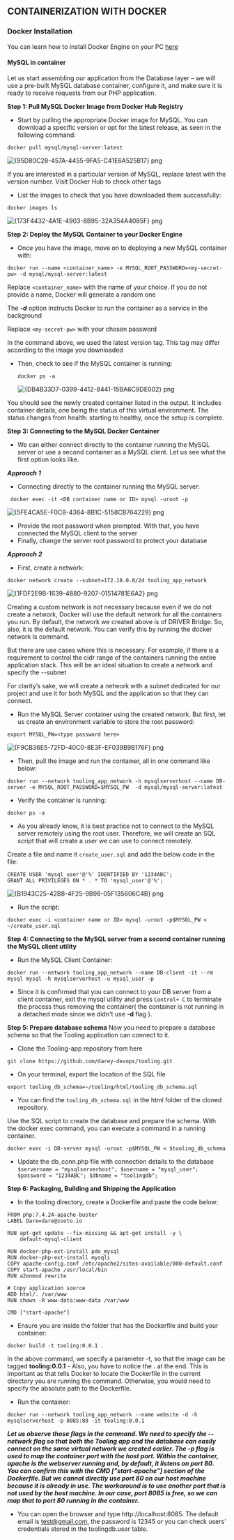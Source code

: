 ## CONTAINERIZATION WITH DOCKER

### Docker Installation

You can learn how to install Docker Engine on your PC [here](https://docs.docker.com/engine/install/)

#### MySQL in container
Let us start assembling our application from the Database layer – we will use a pre-built MySQL database container, configure it, and make sure it is ready to receive requests from our PHP application.

**Step 1: Pull MySQL Docker Image from Docker Hub Registry**
- Start by pulling the appropriate Docker image for MySQL. You can download a specific version or opt for the latest release, as seen in the following command:

```
docker pull mysql/mysql-server:latest
```
![{95D80C28-457A-4455-9FA5-C41E6A525B17} png](https://user-images.githubusercontent.com/76074379/136104500-e91ed18f-99b5-43f2-937f-5defa5173d26.jpg)

If you are interested in a particular version of MySQL, replace latest with the version number. Visit Docker Hub to check other tags

- List the images to check that you have downloaded them successfully:

```
docker images ls
```

![{173F4432-4A1E-4903-8B95-32A354A4085F} png](https://user-images.githubusercontent.com/76074379/136104806-cec70401-120d-431a-b7e0-2db09050864a.jpg)


**Step 2: Deploy the MySQL Container to your Docker Engine**

- Once you have the image, move on to deploying a new MySQL container with:
```
docker run --name <container_name> -e MYSQL_ROOT_PASSWORD=<my-secret-pw> -d mysql/mysql-server:latest
```
Replace `<container_name>` with the name of your choice. If you do not provide a name, Docker will generate a random one

The ***-d*** option instructs Docker to run the container as a service in the background

Replace `<my-secret-pw>` with your chosen password
  
In the command above, we used the latest version tag. This tag may differ according to the image you downloaded

- Then, check to see if the MySQL container is running:

  ```
  docker ps -a
  ```
  
  ![{DB4B33D7-0399-4412-8441-15BA6C9DE002} png](https://user-images.githubusercontent.com/76074379/136105399-a3d72b73-ff66-4149-b0db-e29e2a80e227.jpg)
  
You should see the newly created container listed in the output. It includes container details, one being the status of this virtual environment. The status changes from health: starting to healthy, once the setup is complete.

**Step 3: Connecting to the MySQL Docker Container**

- We can either connect directly to the container running the MySQL server or use a second container as a MySQL client. Let us see what the first option looks like.

***Approach 1***

   - Connecting directly to the container running the MySQL server:
```
 docker exec -it <DB container name or ID> mysql -uroot -p 
```
![{5FE4CA5E-F0C8-4364-8B1C-5158CB764229} png](https://user-images.githubusercontent.com/76074379/136105829-8bc53533-01d6-434e-b637-de1d21857c29.jpg)

   - Provide the root password when prompted. With that, you have connected the MySQL client to the server
   - Finally, change the server root password to protect your database

***Approach 2***

   - First, create a network:

```
docker network create --subnet=172.18.0.0/24 tooling_app_network 
```

![{1FDF2E9B-1639-4880-9207-01514781E6A2} png](https://user-images.githubusercontent.com/76074379/136106030-0816b427-4c33-468d-a487-dcd9445a6daa.jpg)

Creating a custom network is not necessary because even if we do not create a network, Docker will use the default network for all the containers you run. By default, the network we created above is of DRIVER Bridge. So, also, it is the default network. You can verify this by running the docker network ls command.

But there are use cases where this is necessary. For example, if there is a requirement to control the cidr range of the containers running the entire application stack. This will be an ideal situation to create a network and specify the --subnet

For clarity’s sake, we will create a network with a subnet dedicated for our project and use it for both MySQL and the application so that they can connect.

- Run the MySQL Server container using the created network. But first, let us create an environment variable to store the root password:
```
export MYSQL_PW=<type password here>
```
![{F9CB36E5-72FD-40C0-8E3F-EF039B9B176F} png](https://user-images.githubusercontent.com/76074379/136106236-7ad20686-f87c-4912-8661-01dc98a9df2b.jpg)

- Then, pull the image and run the container, all in one command like below:

```
docker run --network tooling_app_network -h mysqlserverhost --name DB-server -e MYSQL_ROOT_PASSWORD=$MYSQL_PW  -d mysql/mysql-server:latest
```

- Verify the container is running:

```
docker ps -a
```

- As you already know, it is best practice not to connect to the MySQL server remotely using the root user. Therefore, we will create an SQL script that will create a user we can use to connect remotely.

Create a file and name it `create_user.sql` and add the below code in the file:
```
CREATE USER 'mysql_user'@'%' IDENTIFIED BY '1234ABC';
GRANT ALL PRIVILEGES ON * . * TO 'mysql_user'@'%';
```
![{B1943C25-42B8-4F25-9B98-05F135606C4B} png](https://user-images.githubusercontent.com/76074379/136106907-1c860de4-13e1-4743-83d1-f770600ce290.jpg)

- Run the script: 
```
docker exec -i <container name or ID> mysql -uroot -p$MYSQL_PW < ~/create_user.sql
```



**Step 4: Connecting to the MySQL server from a second container running the MySQL client utility**
- Run the MySQL Client Container:

```
docker run --network tooling_app_network --name DB-client -it --rm mysql mysql -h mysqlserverhost -u mysql_user -p
```
- Since it is confirmed that you can connect to your DB server from a client container, exit the mysql utility and press `Control+ C` to terminate the process thus removing the container( the container is not running in a detached mode since we didn't use **-d** flag ).

**Step 5: Prepare database schema**
Now you need to prepare a database schema so that the Tooling application can connect to it.

- Clone the Tooling-app repository from here
```
git clone https://github.com/darey-devops/tooling.git 
```

- On your terminal, export the location of the SQL file
```
export tooling_db_schema=~/tooling/html/tooling_db_schema.sql
```

- You can find the `tooling_db_schema.sql` in the html folder of the cloned repository.

Use the SQL script to create the database and prepare the schema. With the docker exec command, you can execute a command in a running container.
```
docker exec -i DB-server mysql -uroot -p$MYSQL_PW < $tooling_db_schema 
```

- Update the db_conn.php file with connection details to the database
`
 $servername = "mysqlserverhost";
 $username = "mysql_user";
 $password = "1234ABC";
 $dbname = "toolingdb";
 `

**Step 6: Packaging, Building and Shipping the Application**
- In the tooling directory, create a Dockerfile and paste the code below:

```
FROM php:7.4.24-apache-buster
LABEL Dare=dare@zooto.io

RUN apt-get update --fix-missing && apt-get install -y \
    default-mysql-client
    
RUN docker-php-ext-install pdo_mysql 
RUN docker-php-ext-install mysqli
COPY apache-config.conf /etc/apache2/sites-available/000-default.conf
COPY start-apache /usr/local/bin
RUN a2enmod rewrite

# Copy application source
ADD html/. /var/www
RUN chown -R www-data:www-data /var/www

CMD ["start-apache"]
```

- Ensure you are inside the folder that has the Dockerfile and build your container:
```
docker build -t tooling:0.0.1 .
```

In the above command, we specify a parameter -t, so that the image can be tagged **tooling:0.0.1** - Also, you have to notice the **.** at the end. This is important as that tells Docker to locate the Dockerfile in the current directory you are running the command. Otherwise, you would need to specify the absolute path to the Dockerfile.

- Run the container:
```
docker run --network tooling_app_network --name website -d -h mysqlserverhost -p 8085:80 -it tooling:0.0.1
```

***Let us observe those flags in the command. We need to specify the --network flag so that both the Tooling app and the database can easily connect on the same virtual network we created earlier. The -p flag is used to map the container port with the host port. Within the container, apache is the webserver running and, by default, it listens on port 80. You can confirm this with the CMD ["start-apache"] section of the Dockerfile. But we cannot directly use port 80 on our host machine because it is already in use. The workaround is to use another port that is not used by the host machine. In our case, port 8085 is free, so we can map that to port 80 running in the container.***


- You can open the browser and type http://localhost:8085. The default email is test@gmail.com, the password is 12345 or you can check users' credentials stored in the toolingdb.user table.






